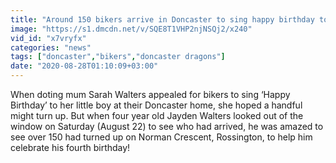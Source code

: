 ```yaml
---
title: "Around 150 bikers arrive in Doncaster to sing happy birthday to four year old Jayden Walters"
image: "https://s1.dmcdn.net/v/SQE8T1VHP2njNSQj2/x240"
vid_id: "x7vryfx"
categories: "news"
tags: ["doncaster","bikers","doncaster dragons"]
date: "2020-08-28T01:10:09+03:00"
---
```

When doting mum Sarah Walters appealed for bikers to sing ‘Happy Birthday’ to her little boy at their Doncaster home, she hoped a handful might turn up. But when four year old Jayden Walters looked out of the window on Saturday (August 22) to see who had arrived, he was amazed to see over 150 had turned up on Norman Crescent, Rossington, to help him celebrate his fourth birthday!
